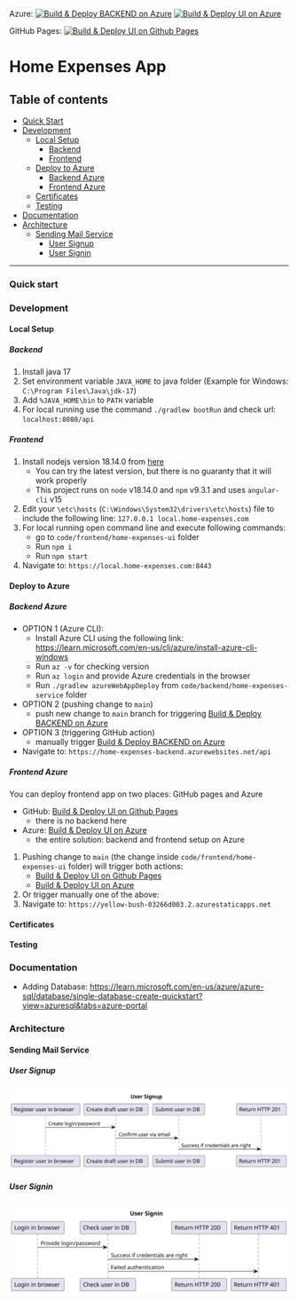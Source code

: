 Azure:
[![Build & Deploy BACKEND on Azure](https://github.com/home-expenses-github-username/home-expenses/actions/workflows/build-backend-azure.yml/badge.svg)](https://github.com/home-expenses-github-username/home-expenses/actions/workflows/build-backend-azure.yml)
[![Build & Deploy UI on Azure](https://github.com/home-expenses-github-username/home-expenses/actions/workflows/build-ui-azure.yml/badge.svg)](https://github.com/home-expenses-github-username/home-expenses/actions/workflows/build-ui-azure.yml)

GitHub Pages:
[![Build & Deploy UI on Github Pages](https://github.com/home-expenses-github-username/home-expenses/actions/workflows/build-ui-ghpages.yml/badge.svg)](https://github.com/home-expenses-github-username/home-expenses/actions/workflows/build-ui-ghpages.yml)

# Home Expenses App

## Table of contents

- [Quick Start](#quick-start)
- [Development](#development)
  - [Local Setup](#local-setup)
    - [Backend](#backend)
    - [Frontend](#frontend)
  - [Deploy to Azure](#deploy-to-azure)
    - [Backend Azure](#backend-azure)
    - [Frontend Azure](#frontend-azure)
  - [Certificates](#certificates)
  - [Testing](#testing)
- [Documentation](#documentation)
- [Architecture](#architecture)
  - [Sending Mail Service](#sending-mail-service)
    - [User Signup](#user-signup)
    - [User Signin](#user-signin)

---

### Quick start

### Development

#### Local Setup

##### Backend

1. Install java 17
2. Set environment variable `JAVA_HOME` to java folder (Example for Windows: `C:\Program Files\Java\jdk-17`)
3. Add `%JAVA_HOME\bin` to `PATH` variable
4. For local running use the command `./gradlew bootRun` and check url: `localhost:8080/api`

##### Frontend

1. Install nodejs version 18.14.0 from [here](https://nodejs.org/download/release/v18.14.0/)
   - You can try the latest version, but there is no guaranty that it will work properly
   - This project runs on `node` v18.14.0 and `npm` v9.3.1 and uses `angular-cli` v15
2. Edit your `\etc\hosts` (`C:\Windows\System32\drivers\etc\hosts`) file to include the following line: `127.0.0.1 local.home-expenses.com`
3. For local running open command line and execute following commands:
   - go to `code/frontend/home-expenses-ui` folder
   - Run `npm i`
   - Run `npm start`
4. Navigate to: `https://local.home-expenses.com:8443`

#### Deploy to Azure

##### Backend Azure

- OPTION 1 (Azure CLI):
  - Install Azure CLI using the following link: https://learn.microsoft.com/en-us/cli/azure/install-azure-cli-windows
  - Run `az -v` for checking version
  - Run `az login` and provide Azure credentials in the browser
  - Run `./gradlew azureWebAppDeploy` from `code/backend/home-expenses-service` folder
- OPTION 2 (pushing change to `main`)
  - push new change to `main` branch for triggering [Build & Deploy BACKEND on Azure](https://github.com/home-expenses-github-username/home-expenses/actions/workflows/build-backend-azure.yml)
- OPTION 3 (triggering GitHub action)
  - manually trigger [Build & Deploy BACKEND on Azure](https://github.com/home-expenses-github-username/home-expenses/actions/workflows/build-backend-azure.yml)
- Navigate to: `https://home-expenses-backend.azurewebsites.net/api`

##### Frontend Azure

You can deploy frontend app on two places: GitHub pages and Azure

- GitHub: [Build & Deploy UI on Github Pages](https://github.com/home-expenses-github-username/home-expenses/actions/workflows/build-ui-ghpages.yml)
  - there is no backend here
- Azure: [Build & Deploy UI on Azure](https://github.com/home-expenses-github-username/home-expenses/actions/workflows/build-ui-azure.yml)
  - the entire solution: backend and frontend setup on Azure

1. Pushing change to `main` (the change inside `code/frontend/home-expenses-ui` folder) will trigger both actions:
   - [Build & Deploy UI on Github Pages](https://github.com/home-expenses-github-username/home-expenses/actions/workflows/build-ui-ghpages.yml)
   - [Build & Deploy UI on Azure](https://github.com/home-expenses-github-username/home-expenses/actions/workflows/build-ui-azure.yml)
2. Or trigger manually one of the above:
3. Navigate to: `https://yellow-bush-03266d003.2.azurestaticapps.net`

#### Certificates

#### Testing

### Documentation

- Adding Database: https://learn.microsoft.com/en-us/azure/azure-sql/database/single-database-create-quickstart?view=azuresql&tabs=azure-portal

### Architecture

#### Sending Mail Service

##### User Signup

![](docs/assets/plantuml/mail-service/user-signup.svg)

##### User Signin

![](docs/assets/plantuml/mail-service/user-signin.svg)
